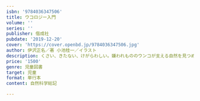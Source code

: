 ```yaml
---
isbn: '9784036347506'
title: ウコロジー入門
volume: ''
series: ''
publisher: 偕成社
pubdate: '2019-12-20'
cover: 'https://cover.openbd.jp/9784036347506.jpg'
author: 伊沢正名／著 小池桂一／イラスト
description: くさい、きたない、けがらわしい。嫌われもののウンコが支える自然を見つめ、研究と実践を続ける著者による、あたらしい自然論！
price: '1500'
genre: 児童図書
target: 児童
format: 単行本
content: 自然科学総記

---
```

